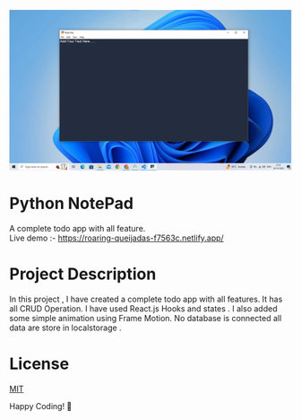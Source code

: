 ![Python NotePad](./bgImage.png)

# Python NotePad
A complete todo app with all feature. <br>
Live demo :- https://roaring-queijadas-f7563c.netlify.app/

# Project Description
In this project , I have created a complete todo app with all features. It has all CRUD Operation. I have used React.js Hooks and states . I also added some simple 
animation using Frame Motion. No database is connected all data are store in localstorage . 

# License
<a href="https://choosealicense.com/licenses/mit/">MIT<a>

Happy Coding! 🚀
